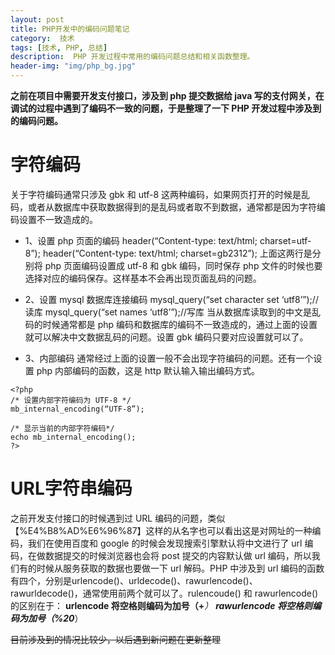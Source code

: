 ```yaml
---
layout: post
title: PHP开发中的编码问题笔记
category:  技术
tags: [技术, PHP, 总结]
description:  PHP 开发过程中常用的编码问题总结和相关函数整理。
header-img: "img/php_bg.jpg"
---
```


**之前在项目中需要开发支付接口，涉及到 php 提交数据给 java 写的支付网关，在调试的过程中遇到了编码不一致的问题，于是整理了一下 PHP 开发过程中涉及到的编码问题。**

# 字符编码
关于字符编码通常只涉及 gbk 和 utf-8 这两种编码，如果网页打开的时候是乱码，或者从数据库中获取数据得到的是乱码或者取不到数据，通常都是因为字符编码设置不一致造成的。
- 1、设置 php 页面的编码
header(“Content-type: text/html; charset=utf-8”);
header(“Content-type: text/html; charset=gb2312”); 
上面这两行是分别将 php 页面编码设置成 utf-8 和 gbk 编码，同时保存 php 文件的时候也要选择对应的编码保存。这样基本不会再出现页面乱码的问题。

- 2、设置 mysql 数据库连接编码
mysql_query(“set character set ‘utf8’”);//读库
mysql_query(“set names ‘utf8’”);//写库
当从数据库读取到的中文是乱码的时候通常都是 php 编码和数据库的编码不一致造成的，通过上面的设置就可以解决中文数据乱码的问题。设置 gbk 编码只要对应设置就可以了。

- 3、内部编码
通常经过上面的设置一般不会出现字符编码的问题。还有一个设置 php 内部编码的函数，这是 http 默认输入输出编码方式。
```
<?php
/* 设置内部字符编码为 UTF-8 */
mb_internal_encoding(“UTF-8”);

/* 显示当前的内部字符编码*/
echo mb_internal_encoding();
?>
```
#  URL字符串编码
之前开发支付接口的时候遇到过 URL 编码的问题，类似【%E4%B8%AD%E6%96%87】这样的从名字也可以看出这是对网址的一种编码，我们在使用百度和 google 的时候会发现搜索引擎默认将中文进行了 url 编码，在做数据提交的时候浏览器也会将 post 提交的内容默认做 url 编码，所以我们有的时候从服务获取的数据也要做一下 url 解码。PHP 中涉及到 url 编码的函数有四个，分别是urlencode()、urldecode()、rawurlencode()、rawurldecode()，通常使用前两个就可以了。rulencoude() 和 rawurlencode() 的区别在于：
**urlencode 将空格则编码为加号（+***）
**rawurlencode 将空格则编码为加号（%20***）

~~目前涉及到的情况比较少，以后遇到新问题在更新整理~~



